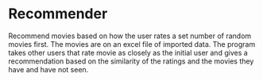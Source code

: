 # Recommender
Recommend movies based on how the user rates a set number of random movies first. The movies are on an excel file of imported data. The program takes other users that rate movie as closely as the initial user and gives a recommendation based on the similarity of the ratings and the movies they have and have not seen.
